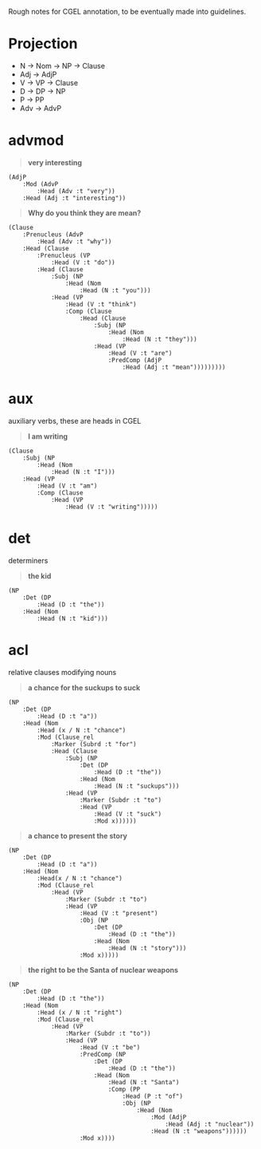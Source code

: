 Rough notes for CGEL annotation, to be eventually made into guidelines.

# Projection

- N → Nom → NP → Clause
- Adj → AdjP
- V → VP → Clause
- D → DP → NP
- P → PP
- Adv → AdvP

# advmod

> **very interesting**
```
(AdjP
    :Mod (AdvP
        :Head (Adv :t "very"))
    :Head (Adj :t "interesting"))
```

> **Why do you think they are mean?**
```
(Clause
    :Prenucleus (AdvP
        :Head (Adv :t "why"))
    :Head (Clause
        :Prenucleus (VP
            :Head (V :t "do"))
        :Head (Clause
            :Subj (NP
                :Head (Nom
                    :Head (N :t "you")))
            :Head (VP
                :Head (V :t "think")
                :Comp (Clause
                    :Head (Clause
                        :Subj (NP
                            :Head (Nom
                                :Head (N :t "they")))
                        :Head (VP
                            :Head (V :t "are")
                            :PredComp (AdjP
                                :Head (Adj :t "mean")))))))))
```

# aux

auxiliary verbs, these are heads in CGEL

> **I am writing**
```
(Clause
    :Subj (NP
        :Head (Nom
            :Head (N :t "I")))
    :Head (VP
        :Head (V :t "am")
        :Comp (Clause
            :Head (VP
                :Head (V :t "writing")))))
```


# det

determiners

> **the kid**
```
(NP
    :Det (DP
        :Head (D :t "the"))
    :Head (Nom
        :Head (N :t "kid")))
```

# acl

relative clauses modifying nouns

> **a chance for the suckups to suck**
```
(NP
    :Det (DP
        :Head (D :t "a"))
    :Head (Nom
        :Head (x / N :t "chance")
        :Mod (Clause_rel
            :Marker (Subrd :t "for")
            :Head (Clause
                :Subj (NP
                    :Det (DP
                        :Head (D :t "the"))
                    :Head (Nom
                        :Head (N :t "suckups")))
                :Head (VP
                    :Marker (Subdr :t "to")
                    :Head (VP
                        :Head (V :t "suck")
                        :Mod x))))))
```

> **a chance to present the story**

```
(NP
    :Det (DP
        :Head (D :t "a"))
    :Head (Nom
        :Head(x / N :t "chance")
        :Mod (Clause_rel
            :Head (VP
                :Marker (Subdr :t "to")
                :Head (VP
                    :Head (V :t "present")
                    :Obj (NP
                        :Det (DP
                            :Head (D :t "the"))
                        :Head (Nom
                            :Head (N :t "story")))
                    :Mod x)))))
```

> **the right to be the Santa of nuclear weapons**

```
(NP
    :Det (DP
        :Head (D :t "the"))
    :Head (Nom
        :Head (x / N :t "right")
        :Mod (Clause_rel
            :Head (VP
                :Marker (Subdr :t "to"))
                :Head (VP
                    :Head (V :t "be")
                    :PredComp (NP
                        :Det (DP
                            :Head (D :t "the"))
                        :Head (Nom
                            :Head (N :t "Santa")
                            :Comp (PP
                                :Head (P :t "of")
                                :Obj (NP
                                    :Head (Nom
                                        :Mod (AdjP
                                            :Head (Adj :t "nuclear"))
                                        :Head (N :t "weapons"))))))
                    :Mod x))))
```